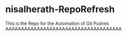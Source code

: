 # nisalherath-RepoRefresh
This is the Repo for the Automation of Git Pushes
AAAAAAAAAAAAAAAAAAAAAAAAAAAAAAAAAAAAA